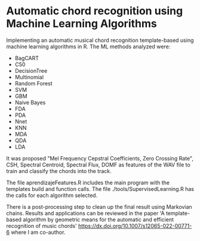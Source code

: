 # Automatic chord recognition using Machine Learning Algorithms

Implementing an automatic musical chord recognition template-based using machine learning algorithms in R.
The ML methods analyzed were:
- BagCART
- C50
- DecisionTree
- Multinomial
- Random Forest
- SVM
- GBM
- Naive Bayes
- FDA
- PDA
- Nnet
- KNN
- MDA
- QDA
- LDA

It was proposed "Mel Frequency Cepstral Coefficients, Zero Crossing Rate", CSH, Spectral Centroid, Spectral Flux, DOMF as features of the WAV file to train and classify the chords into the track.

The file aprendizajeFeatures.R includes the main program with the templates build and function calls. The file ./tools/SupervisedLearning.R has the calls for each algorithm selected.

There is a post-processing step to clean up the final result using Markovian chains.
Results and applications can be reviewed in the paper 'A template-based algorithm by geometric means for the automatic and efficient recognition of music
chords'  https://dx.doi.org/10.1007/s12065-022-00771-6 where I am co-author.

